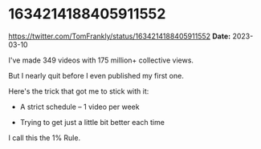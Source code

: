 # 1634214188405911552
https://twitter.com/TomFrankly/status/1634214188405911552
**Date:** 2023-03-10

I've made 349 videos with 175 million+ collective views.

But I nearly quit before I even published my first one.

Here's the trick that got me to stick with it:

- A strict schedule – 1 video per week

- Trying to get just a little bit better each time

I call this the 1% Rule.
